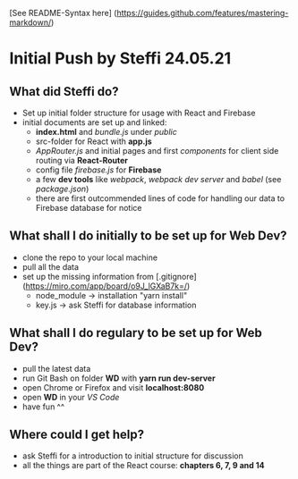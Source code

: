 [See README-Syntax here] (https://guides.github.com/features/mastering-markdown/)

# Initial Push by Steffi 24.05.21

## What did Steffi do?

- Set up initial folder structure for usage with React and Firebase
- initial documents are set up and linked:
  - **index.html** and _bundle.js_ under _public_
  - src-folder for React with **app.js**
  - _AppRouter.js_ and initial pages and first _components_ for client side routing via **React-Router**
  - config file _firebase.js_ for **Firebase**
  - a few **dev tools** like _webpack_, _webpack dev server_ and _babel_ (see _package.json_)
  - there are first outcommended lines of code for handling our data to Firebase database for notice

## What shall I do initially to be set up for Web Dev?

- clone the repo to your local machine
- pull all the data
- set up the missing information from [.gitignore] (https://miro.com/app/board/o9J_lGXaB7k=/)
  - node_module -> installation "yarn install"
  - key.js -> ask Steffi for database information

## What shall I do regulary to be set up for Web Dev?

- pull the latest data
- run Git Bash on folder **WD** with **yarn run dev-server**
- open Chrome or Firefox and visit **localhost:8080**
- open **WD** in your _VS Code_
- have fun ^^

## Where could I get help?

- ask Steffi for a introduction to initial structure for discussion
- all the things are part of the React course: **chapters 6, 7, 9 and 14**
